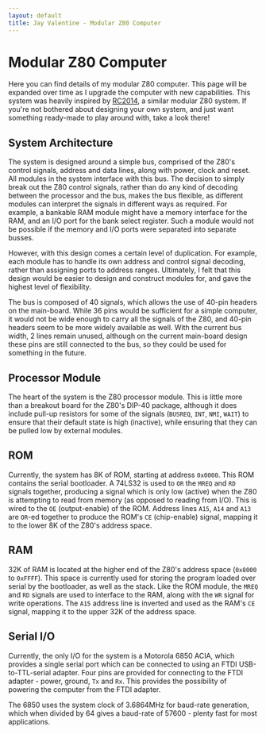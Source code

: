 ```yaml
---
layout: default
title: Jay Valentine - Modular Z80 Computer
---
```


# Modular Z80 Computer

Here you can find details of my modular Z80 computer. This page will be expanded over time as I upgrade the computer with new capabilities.
This system was heavily inspired by [RC2014](https://rc2014.co.uk/), a similar modular Z80 system. If you're not bothered about designing your own system,
and just want something ready-made to play around with, take a look there!

## System Architecture

The system is designed around a simple bus, comprised of the Z80's control signals, address and data lines, along with power, clock and reset.
All modules in the system interface with this bus. The decision to simply break out the Z80 control signals, rather than do any kind of decoding
between the processor and the bus, makes the bus flexible, as different modules can interpret the signals in different ways as required.
For example, a bankable RAM module might have a memory interface for the RAM, and an I/O port for the bank select register. Such a module would
not be possible if the memory and I/O ports were separated into separate busses.

However, with this design comes a certain level of duplication. For example, each module has to handle its own address and control signal decoding,
rather than assigning ports to address ranges. Ultimately, I felt that this design would be easier to design and construct modules for, and gave the
highest level of flexibility.

The bus is composed of 40 signals, which allows the use of 40-pin headers on the main-board. While 36 pins would be sufficient for a simple computer,
it would not be wide enough to carry all the signals of the Z80, and 40-pin headers seem to be more widely available as well. With the current bus width,
2 lines remain unused, although on the current main-board design these pins are still connected to the bus, so they could be used for something in the future.

## Processor Module

The heart of the system is the Z80 processor module. This is little more than a breakout board for the Z80's DIP-40 package, although it does include
pull-up resistors for some of the signals (`BUSREQ`, `INT`, `NMI`, `WAIT`) to ensure that their default state is high (inactive), while ensuring that they can be
pulled low by external modules.

## ROM

Currently, the system has 8K of ROM, starting at address `0x0000`. This ROM contains the serial bootloader.
A 74LS32 is used to `OR` the `MREQ` and `RD` signals together, producing a signal which is only low (active) when the Z80 is attempting to read from memory
(as opposed to reading from I/O). This is wired to the `OE` (output-enable) of the ROM. Address lines `A15`, `A14` and `A13` are `OR`-ed together to produce
the ROM's `CE` (chip-enable) signal, mapping it to the lower 8K of the Z80's address space.

## RAM

32K of RAM is located at the higher end of the Z80's address space (`0x8000` to `0xFFFF`). This space is currently used for storing the program loaded over serial by
the bootloader, as well as the stack. Like the ROM module, the `MREQ` and `RD` signals are used to interface to the RAM, along with the `WR` signal for write operations.
The `A15` address line is inverted and used as the RAM's `CE` signal, mapping it to the upper 32K of the address space.


## Serial I/O

Currently, the only I/O for the system is a Motorola 6850 ACIA, which provides a single serial port which can be connected to using an FTDI USB-to-TTL-serial adapter.
Four pins are provided for connecting to the FTDI adapter - power, ground, `Tx` and `Rx`. This provides the possibility of powering the computer from the FTDI adapter.

The 6850 uses the system clock of 3.6864MHz for baud-rate generation, which when divided by 64 gives a baud-rate of 57600 - plenty fast for most applications.
